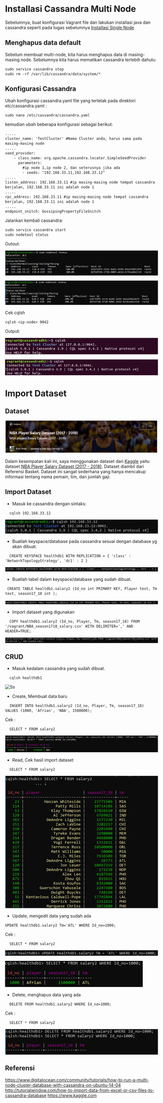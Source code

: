 # Installasi Cassandra Multi Node

Sebelumnya, buat konfigurasi Vagrant file dan lakukan installasi java dan cassandra seperti pada tugas sebelumnya <a href="https://github.com/afrianmc/BDT2019/tree/master/Tugas_Cassandra/singlenode">Installasi Single Node</a>

## Menghapus data default

  Sebelum membuat multi-node, kita harus menghapus data di masing-masing node. Sebelumnya kita harus mematikan cassandra terlebih dahulu:
  ```
  sudo service cassandra stop
  sudo rm -rf /var/lib/cassandra/data/system/*
  ```
  
## Konfigurasi Cassandra

  Ubah konfigurasi cassandra.yaml file yang terletak pada direktori etc/cassandra.yaml :
  ```
  sudo nano /etc/cassandra/cassandra.yaml
  ```
  
  kemudian ubah beberapa konfigurasi sebagai berikut:
  ```
  .....
  cluster_name: 'TestCluster' #Nama Cluster anda, harus sama pada masing-masing node
  .....
  seed_provider:
      - class_name: org.apache.cassandra.locator.SimpleSeedProvider
        parameters:
          #ip node 1,ip node 2, dan seterusnya jika ada
          - seeds: "192.168.33.11,192.168.33.12"
  .....
  listen_address: 192.168.33.11 #ip masing-masing node tempat cassandra berjalan, 192.168.33.11 ini adalah node 1
  .....
  rpc_address: 192.168.33.11 #ip masing-masing node tempat cassandra berjalan, 192.168.33.11 ini adalah node 1
  .....
  endpoint_snitch: GossipingPropertyFileSnitch
  ```
  
  Jalankan kembali cassandra:
  ```
  sudo service cassandra start
  sudo nodetool status
  ```
  Outout:
  
  ![Ss](https://github.com/afrianmc/BDT2019/blob/master/Tugas_Cassandra/multinode/screenshoot/nodetoll1.PNG)
  
  ![Ss](https://github.com/afrianmc/BDT2019/blob/master/Tugas_Cassandra/multinode/screenshoot/nodetool2.PNG)
  
  Cek cqlsh
  ```
  cqlsh <ip-node> 9042
  ```
  Output:
  
  ![Ss](https://github.com/afrianmc/BDT2019/blob/master/Tugas_Cassandra/multinode/screenshoot/cqlsh1.png)

  ![Ss](https://github.com/afrianmc/BDT2019/blob/master/Tugas_Cassandra/multinode/screenshoot/cqlsh2.png)
   
# Import Dataset

  ## Dataset

  ![Ss](https://github.com/afrianmc/BDT2019/blob/master/Tugas_Cassandra/multinode/screenshoot/Dataset.PNG)
    
  Dalam kesempatan kali ini, saya menggunakan dataset dari <a href="https://www.kaggle.com">Kaggle</a> yaitu dataset <a           href="https://www.kaggle.com/koki25ando/salary">NBA Player Salary Dataset (2017 - 2018)</a>. Dataset diambil dari Referensi Basket.     Dataset ini sangat sederhana yang hanya mencakup informasi tentang nama pemain, tim, dan jumlah gaji. 
  
  ## Import Dataset
  
  - Masuk ke cassandra dengan sintaks:
  
  ```
    cqlsh 192.168.33.12
  ```
  ![Ss](https://github.com/afrianmc/BDT2019/blob/master/Tugas_Cassandra/multinode/screenshoot/cqlsh192.168.33.12.PNG)

  - Buatlah keyspace/database pada cassandra sesuai dengan database yg akan dibuat.
  
  ```
    CREATE KEYSPACE healthdb1 WITH REPLICATION = { 'class' : 'NetworkTopologyStrategy', 'dc1' : 2 }
  ```
  ![Ss](https://github.com/afrianmc/BDT2019/blob/master/Tugas_Cassandra/multinode/screenshoot/CreateKeyspace.PNG)
  
  - Buatlah tabel dalam keyspace/database yang sudah dibuat.
  
   ```
    CREATE TABLE healtdb1.salary2 (Id_no int PRIMARY KEY, Player text, Tm text, season17_18 int );
   ```
   ![Ss](https://github.com/afrianmc/BDT2019/blob/master/Tugas_Cassandra/multinode/screenshoot/CreateTable.PNG)
   
  - Import dataset yang digunakan
  
  ```
    COPY healthdb1.salary2 (Id_no, Player, Tm, season17_18) FROM '/vagrant/NBA_season1718_salary.csv' WITH DELIMITER=',' AND HEADER=TRUE;
  ```
  ![Ss](https://github.com/afrianmc/BDT2019/blob/master/Tugas_Cassandra/multinode/screenshoot/ImportDataset.PNG)
  
  ## CRUD
  
  - Masuk kedalam cassandra yang sudah dibuat.
  
  ```
    cqlsh healthdb1
  ```
  ![Ss]()
  
  - Create, Membuat data baru
 
  ```
    INSERT INTO healthdb1.salary2 (Id_no, Player, Tm, season17_18) VALUES (1000, 'Afrian', 'NBA', 1500000);
  ```
  
   Cek :
  ```
    SELECT * FROM salary2
  ```
  ![Ss](https://github.com/afrianmc/BDT2019/blob/master/Tugas_Cassandra/multinode/screenshoot/Create.PNG)
  
  - Read, Cek hasil import dataset
  ```
    SELECT * FROM salary2
  ```
  ![Ss](https://github.com/afrianmc/BDT2019/blob/master/Tugas_Cassandra/multinode/screenshoot/Import.PNG)
  
  - Update, mengedit data yang sudah ada
  ```
  UPDATE healthdb1.salary2 Tm='ATL' WHERE Id_no=1000;
  ```
  
   Cek :
  ```
    SELECT * FROM salary2
  ```
  ![Ss](https://github.com/afrianmc/BDT2019/blob/master/Tugas_Cassandra/multinode/screenshoot/Update.PNG)
  
  ![Ss](https://github.com/afrianmc/BDT2019/blob/master/Tugas_Cassandra/multinode/screenshoot/Update1.PNG)
  - Delete, menghapus data yang ada
  ```
    DELETE FROM healthdb1.salary2 WHERE Id_no=1000;
  ```
  
  Cek :
  ```
    SELECT * FROM salary2
  ```
  ![Ss](https://github.com/afrianmc/BDT2019/blob/master/Tugas_Cassandra/multinode/screenshoot/DELETE.PNG)
  
  
## Referensi
https://www.digitalocean.com/community/tutorials/how-to-run-a-multi-node-cluster-database-with-cassandra-on-ubuntu-14-04
http://tutorialwindow.com/how-to-import-data-from-excel-or-csv-files-to-cassandra-database
https://www.kaggle.com
